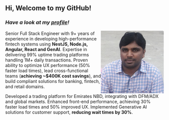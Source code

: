 ## Hi, Welcome to my GitHub! 

<h3><i>Have a look at my <a href="http://popvictoria73.github.io/">profile</a>!</i></h3>
<img src="assets/img/profile.jpg" align="right" height="200">

<p>Senior Full Stack Engineer with 9+ years of experience in developing high-performance fintech systems using <b>NestJS, Node.js, Angular, React and GenAI</b>. Expertise in delivering 99% uptime trading platforms handling 1M+ daily transactions. Proven ability to optimize UX performance (50% faster load times), lead cross-functional teams (<b>achieving ~$400K cost savings</b>), and build compliant solutions for banking, fintech, and retail domains.</p>



<p>Developed a trading platform for Emirates NBD, integrating with DFM/ADX and global markets. Enhanced front-end performance, achieving 30% faster load times and 50% improved UX. Implemented Generative AI solutions for customer support, <b>reducing wait times by 30%</b>.</p>
